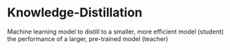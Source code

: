# Knowledge-Distillation
Machine learning model to distill to a smaller, more efficient model (student) the performance of a larger, pre-trained model (teacher)
